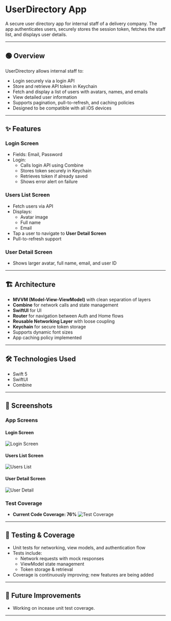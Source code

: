 # UserDirectory App

A secure user directory app for internal staff of a delivery company. The app authenticates users, securely stores the session token, fetches the staff list, and displays user details.

---

## 🟢 Overview

UserDirectory allows internal staff to:

- Login securely via a login API  
- Store and retrieve API token in Keychain  
- Fetch and display a list of users with avatars, names, and emails  
- View detailed user information  
- Supports pagination, pull-to-refresh, and caching policies  
- Designed to be compatible with all iOS devices  

---

## ✨ Features

### Login Screen
- Fields: Email, Password  
- Login:
  - Calls login API using Combine  
  - Stores token securely in Keychain  
  - Retrieves token if already saved  
  - Shows error alert on failure  

### Users List Screen
- Fetch users via API  
- Displays:
  - Avatar image  
  - Full name  
  - Email  
- Tap a user to navigate to **User Detail Screen**  
- Pull-to-refresh support  

### User Detail Screen
- Shows larger avatar, full name, email, and user ID  

---

## 🏗 Architecture

- **MVVM (Model-View-ViewModel)** with clean separation of layers  
- **Combine** for network calls and state management  
- **SwiftUI** for UI  
- **Router** for navigation between Auth and Home flows  
- **Reusable Networking Layer** with loose coupling  
- **Keychain** for secure token storage  
- Supports dynamic font sizes  
- App caching policy implemented  

---

## 🛠 Technologies Used

- Swift 5  
- SwiftUI  
- Combine  

---

## 📸 Screenshots

### App Screens
#### Login Screen
![Login Screen](login_screenshot.png)  

#### Users List Screen
![Users List](users_list_screenshot.png)  

#### User Detail Screen
![User Detail](user_detail_screenshot.png)  

### Test Coverage
- **Current Code Coverage: 76%**
![Test Coverage](test_coverage_screenshot.png)  

---

## 🧪 Testing & Coverage

- Unit tests for networking, view models, and authentication flow  
- Tests include:
  - Network requests with mock responses  
  - ViewModel state management  
  - Token storage & retrieval  
- Coverage is continuously improving; new features are being added  

---

## 🔮 Future Improvements

- Working on incease unit test coverage.


---
